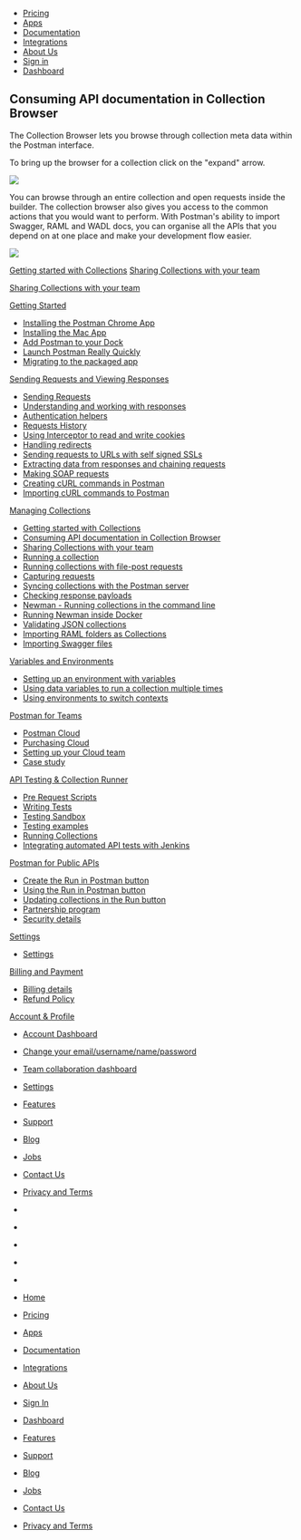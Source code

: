 [][0]

* [Pricing][1]
* [Apps][2]
* [Documentation][3]
* [Integrations][4]
* [About Us][5]
* [Sign in][6]
* [Dashboard][7]

## Consuming API documentation in Collection Browser

The Collection Browser lets you browse through collection meta data within the Postman interface.

To bring up the browser for a collection click on the "expand" arrow.

[![](https://www.getpostman.com/img/v1/docs/consuming_API_documentation/consuming_API_documentation_1.png)
][8]

You can browse through an entire collection and open requests inside the builder. The collection browser also gives you access to the common actions that you would want to perform. With Postman's ability to import Swagger, RAML and WADL docs, you can organise all the APIs that you depend on at one place and make your development flow easier.

[![](https://www.getpostman.com/img/v1/docs/consuming_API_documentation/consuming_API_documentation_2.png)
][9]

[Getting started with Collections][10]
[Sharing Collections with your team][11]

[Sharing Collections with your team][11]

[Getting Started][12]

* [Installing the Postman Chrome App
][13]
* [Installing the Mac App
][14]
* [Add Postman to your Dock
][15]
* [Launch Postman Really Quickly
][16]
* [Migrating to the packaged app
][17]

[Sending Requests and Viewing Responses][18]

* [Sending Requests
][19]
* [Understanding and working with responses
][20]
* [Authentication helpers
][21]
* [Requests History 
][22]
* [Using Interceptor to read and write cookies
][23]
* [Handling redirects
][24]
* [Sending requests to URLs with self signed SSLs
][25]
* [Extracting data from responses and chaining requests
][26]
* [Making SOAP requests
][27]
* [Creating cURL commands in Postman
][28]
* [Importing cURL commands to Postman
][29]

[Managing Collections][30]

* [Getting started with Collections
][10]
* [Consuming API documentation in Collection Browser
][31]
* [Sharing Collections with your team
][11]
* [Running a collection
][32]
* [Running collections with file-post requests
][33]
* [Capturing requests
][34]
* [Syncing collections with the Postman server
][35]
* [Checking response payloads
][36]
* [Newman - Running collections in the command line 
][37]
* [Running Newman inside Docker
][38]
* [Validating JSON collections
][39]
* [Importing RAML folders as Collections
][40]
* [Importing Swagger files
][41]

[Variables and Environments][42]

* [Setting up an environment with variables
][43]
* [Using data variables to run a collection multiple times
][44]
* [Using environments to switch contexts
][45]

[Postman for Teams][46]

* [Postman Cloud
][47]
* [Purchasing Cloud
][48]
* [Setting up your Cloud team
][49]
* [Case study
][50]

[API Testing & Collection Runner][51]

* [Pre Request Scripts
][52]
* [Writing Tests
][53]
* [Testing Sandbox
][54]
* [Testing examples
][55]
* [Running Collections
][56]
* [Integrating automated API tests with Jenkins
][57]

[Postman for Public APIs][58]

* [Create the Run in Postman button
][59]
* [Using the Run in Postman button
][60]
* [Updating collections in the Run button
][61]
* [Partnership program
][62]
* [Security details
][63]

[Settings][64]

* [Settings
][65]

[Billing and Payment][66]

* [Billing details
][67]
* [Refund Policy
][68]

[Account & Profile][69]

* [Account Dashboard
][70]
* [Change your email/username/name/password
][71]
* [Team collaboration dashboard
][72]
* [Settings
][65]

* [Features][73]
* [Support][74]
* [Blog][75]
* [Jobs][76]
* [Contact Us][77]
* [Privacy and Terms][78]

* [][79]
* [][80]
* [][81]
* [][82]
* [][83]

* [Home][0]
* [Pricing][1]
* [Apps][2]
* [Documentation][3]
* [Integrations][4]
* [About Us][5]
* [Sign In][6]
* [Dashboard][7]

* [Features][73]
* [Support][74]
* [Blog][75]
* [Jobs][76]
* [Contact Us][77]
* [Privacy and Terms][78]


[0]: /
[1]: /pricing
[2]: /apps
[3]: /docs/
[4]: /integrations
[5]: /about-us
[6]: https://app.getpostman.com/signup?redirect=web
[7]: https://app.getpostman.com/
[8]: https://www.getpostman.com/img/v1/docs/consuming_API_documentation/consuming_API_documentation_1.png
[9]: https://www.getpostman.com/img/v1/docs/consuming_API_documentation/consuming_API_documentation_2.png
[10]: /docs/collections
[11]: /docs/sharing
[12]: #collapse-0
[13]: /docs/introduction
[14]: /docs/install_mac
[15]: /docs/launch
[16]: /docs/launch_chrome_quickly
[17]: /docs/migration
[18]: #collapse-1
[19]: /docs/requests
[20]: /docs/responses
[21]: /docs/helpers
[22]: /docs/history
[23]: /docs/interceptor_cookies
[24]: /docs/handling_redirects
[25]: /docs/self_signed_certs
[26]: /docs/chaining_requests
[27]: /docs/soap_requests
[28]: /docs/creating_curl
[29]: /docs/importing_curl
[30]: #collapse-2
[31]: /docs/consuming_api_documentation
[32]: /docs/running_collections
[33]: /docs/run_file_post_requests
[34]: /docs/capture
[35]: /docs/sync_overview
[36]: /docs/checking_payload_responses
[37]: /docs/newman_intro
[38]: /docs/newman_in_docker
[39]: /docs/validating_json_collections
[40]: /docs/importing_folders
[41]: /docs/importing_swagger
[42]: #collapse-3
[43]: /docs/environments
[44]: /docs/multiple_instances
[45]: /docs/test_multi_environments
[46]: #collapse-4
[47]: /docs/cloud
[48]: /docs/buying_cloud
[49]: /docs/cloud_team_setup
[50]: http://blog.getpostman.com/2015/12/10/belong-keeps-its-architecture-in-order-with-postman/
[51]: #collapse-5
[52]: /docs/pre_request_scripts
[53]: /docs/writing_tests
[54]: /docs/sandbox
[55]: /docs/testing_examples
[56]: /docs/running_collections-1
[57]: /docs/integrating_with_jenkins
[58]: #collapse-6
[59]: /docs/run_button
[60]: /docs/run_button_ux
[61]: /docs/update_run_button
[62]: /docs/run_partner_prog
[63]: /docs/run_security
[64]: #collapse-7
[65]: /docs/settings
[66]: #collapse-8
[67]: /docs/billing_details
[68]: /refunds
[69]: #collapse-9
[70]: /dashboard
[71]: /dashboard/edit#
[72]: /dashboard/teams
[73]: /apps#changelog
[74]: /support
[75]: http://blog.getpostman.com
[76]: /jobs/
[77]: /contact-us
[78]: /licenses/privacy
[79]: https://twitter.com/postmanclient
[80]: https://www.facebook.com/getpostman
[81]: http://blog.getpostman.com/
[82]: https://plus.google.com/+Getpostman
[83]: https://github.com/postmanlabs